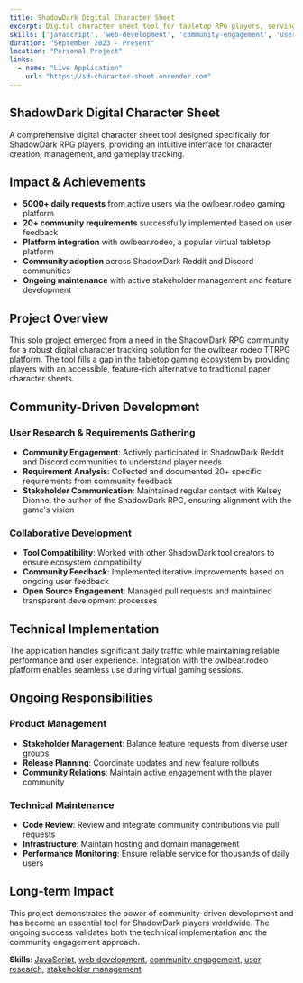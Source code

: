 ```yaml
---
title: ShadowDark Digital Character Sheet
excerpt: Digital character sheet tool for tabletop RPG players, serving 5000+ daily requests and integrated with popular gaming platforms.
skills: ['javascript', 'web-development', 'community-engagement', 'user-research', 'stakeholder-management']
duration: "September 2023 - Present"
location: "Personal Project"
links:
  - name: "Live Application"
    url: "https://sd-character-sheet.onrender.com"
---
```


## ShadowDark Digital Character Sheet

A comprehensive digital character sheet tool designed specifically for ShadowDark RPG players, providing an intuitive interface for character creation, management, and gameplay tracking.

## Impact & Achievements

- **5000+ daily requests** from active users via the owlbear.rodeo gaming platform
- **20+ community requirements** successfully implemented based on user feedback
- **Platform integration** with owlbear.rodeo, a popular virtual tabletop platform
- **Community adoption** across ShadowDark Reddit and Discord communities
- **Ongoing maintenance** with active stakeholder management and feature development

## Project Overview

This solo project emerged from a need in the ShadowDark RPG community for a robust digital character tracking solution for the owlbear rodeo TTRPG platform. The tool fills a gap in the tabletop gaming ecosystem by providing players with an accessible, feature-rich alternative to traditional paper character sheets.

## Community-Driven Development

### User Research & Requirements Gathering
- **Community Engagement**: Actively participated in ShadowDark Reddit and Discord communities to understand player needs
- **Requirement Analysis**: Collected and documented 20+ specific requirements from community feedback
- **Stakeholder Communication**: Maintained regular contact with Kelsey Dionne, the author of the ShadowDark RPG, ensuring alignment with the game's vision

### Collaborative Development
- **Tool Compatibility**: Worked with other ShadowDark tool creators to ensure ecosystem compatibility
- **Community Feedback**: Implemented iterative improvements based on ongoing user feedback
- **Open Source Engagement**: Managed pull requests and maintained transparent development processes

## Technical Implementation

The application handles significant daily traffic while maintaining reliable performance and user experience. Integration with the owlbear.rodeo platform enables seamless use during virtual gaming sessions.

## Ongoing Responsibilities

### Product Management
- **Stakeholder Management**: Balance feature requests from diverse user groups
- **Release Planning**: Coordinate updates and new feature rollouts
- **Community Relations**: Maintain active engagement with the player community

### Technical Maintenance
- **Code Review**: Review and integrate community contributions via pull requests
- **Infrastructure**: Maintain hosting and domain management
- **Performance Monitoring**: Ensure reliable service for thousands of daily users

## Long-term Impact

This project demonstrates the power of community-driven development and has become an essential tool for ShadowDark players worldwide. The ongoing success validates both the technical implementation and the community engagement approach.

**Skills**: [JavaScript](/skill/javascript/), [web development](/skill/web-development/), [community engagement](/skill/community-engagement/), [user research](/skill/user-research/), [stakeholder management](/skill/stakeholder-management/)
